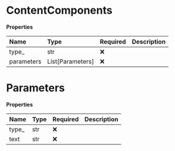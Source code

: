 # ContentComponents

**Properties**

| Name       | Type             | Required | Description |
| :--------- | :--------------- | :------- | :---------- |
| type\_     | str              | ❌       |             |
| parameters | List[Parameters] | ❌       |             |

# Parameters

**Properties**

| Name   | Type | Required | Description |
| :----- | :--- | :------- | :---------- |
| type\_ | str  | ❌       |             |
| text   | str  | ❌       |             |

<!-- This file was generated by liblab | https://liblab.com/ -->
